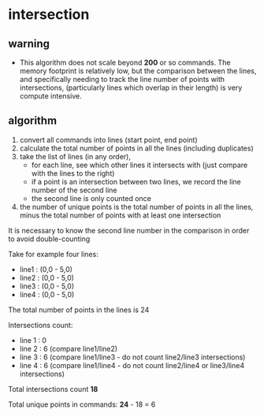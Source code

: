 # intersection

## warning

* This algorithm does not scale beyond **200** or so commands. The memory footprint is relatively low, but the comparison between the lines, and specifically needing to track the line number of points with intersections, (particularly lines which overlap in their length) is very compute intensive.

## algorithm

1. convert all commands into lines (start point, end point)
1. calculate the total number of points in all the lines (including duplicates)
1. take the list of lines (in any order),
    * for each line, see which other lines it intersects with (just compare with the lines to the right)
    * if a point is an intersection between two lines, we record the line number of the second line
    * the second line is only counted once
1. the number of unique points is the total number of points in all the lines, minus the total number of points with at least one intersection

It is necessary to know the second line number in the comparison in order to avoid double-counting

Take for example four lines:

* line1 : (0,0 - 5,0)
* line2 : (0,0 - 5,0)
* line3 : (0,0 - 5,0)
* line4 : (0,0 - 5,0)

The total number of points in the lines is 24

Intersections count:
* line 1 : 0
* line 2 : 6 (compare line1/line2)
* line 3 : 6 (compare line1/line3 - do not count line2/line3 intersections)
* line 4 : 6 (compare line1/line4 - do not count line2/line4 or line3/line4 intersections)

Total intersections count **18**

Total unique points in commands: **24** - 18 = 6
